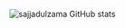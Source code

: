 ![sajjadulzama GitHub stats](https://github-readme-stats.vercel.app/api?username=anuraghazra&theme=dark&show_icons=true)
